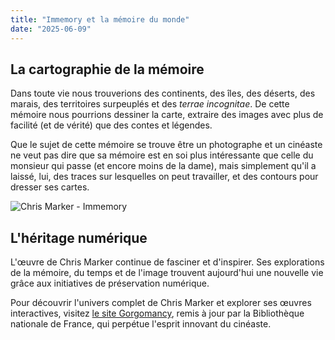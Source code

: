 ```yaml
---
title: "Immemory et la mémoire du monde"
date: "2025-06-09"
---
```


## La cartographie de la mémoire

Dans toute vie nous trouverions des continents, des îles, des déserts, des marais, des territoires surpeuplés et des *terrae incognitae*. De cette mémoire nous pourrions dessiner la carte, extraire des images avec plus de facilité (et de vérité) que des contes et légendes. 

Que le sujet de cette mémoire se trouve être un photographe et un cinéaste ne veut pas dire que sa mémoire est en soi plus intéressante que celle du monsieur qui passe (et encore moins de la dame), mais simplement qu'il a laissé, lui, des traces sur lesquelles on peut travailler, et des contours pour dresser ses cartes.

![Chris Marker - Immemory](https://placehold.co/600x400/2C2C2C/FFFFFF?text=Chris+Marker+-+Immemory)

## L'héritage numérique

L'œuvre de Chris Marker continue de fasciner et d'inspirer. Ses explorations de la mémoire, du temps et de l'image trouvent aujourd'hui une nouvelle vie grâce aux initiatives de préservation numérique.

Pour découvrir l'univers complet de Chris Marker et explorer ses œuvres interactives, visitez [le site Gorgomancy](https://www.gorgomancy.net/), remis à jour par la Bibliothèque nationale de France, qui perpétue l'esprit innovant du cinéaste.
